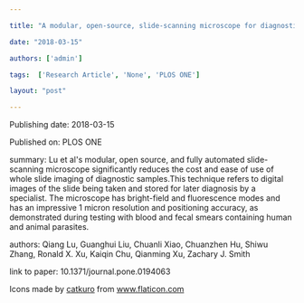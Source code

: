 ---
title: "A modular, open-source, slide-scanning microscope for diagnostic applications in resource-constrained settings"
date: "2018-03-15"
authors: ['admin']
tags:  ['Research Article', 'None', 'PLOS ONE']
layout: "post"
---
Publishing date: 2018-03-15

Published on: PLOS ONE

summary: Lu et al's modular, open source, and fully automated slide-scanning microscope significantly reduces the cost and ease of use of whole slide imaging of diagnostic samples.This technique refers to digital images of the slide being taken and stored for later diagnosis by a specialist. The microscope has bright-field and fluorescence modes and has an impressive 1 micron resolution and positioning accuracy, as demonstrated during testing with blood and fecal smears containing human and animal parasites.

authors: Qiang Lu, Guanghui Liu, Chuanli Xiao, Chuanzhen Hu, Shiwu Zhang, Ronald X. Xu, Kaiqin Chu, Qianming Xu, Zachary J. Smith

link to paper: 10.1371/journal.pone.0194063

Icons made by <a href="https://www.flaticon.com/free-icon/bookshelves_3576884" title="catkuro">catkuro</a> from <a href="https://www.flaticon.com/" title="Flaticon"> www.flaticon.com</a>
